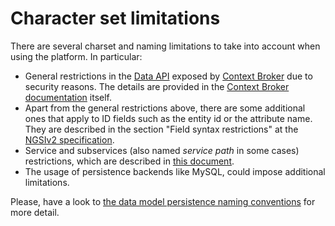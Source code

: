 # Character set limitations

There are several charset and naming limitations to take into account when using the platform. In particular:

* General restrictions in the [Data API](../data_api.md) exposed by [Context Broker](../context_broker.md)
  due to security reasons. The details are provided in the [Context Broker documentation](https://github.com/telefonicaid/fiware-orion/blob/master/doc/manuals/orion-api.md#general-syntax-restrictions) itself.
* Apart from the general restrictions above, there are some additional ones that apply to ID fields such as
  the entity id or the attribute name. They are described in the section "Field syntax restrictions"
  at the [NGSIv2 specification](http://telefonicaid.github.io/fiware-orion/api/v2/stable/).
* Service and subservices (also named *service path* in some cases) restrictions, which are described in
  [this document](../multitenancy.md).
* The usage of persistence backends like MySQL, could impose additional  limitations.

Please, have a look to [the data model persistence naming conventions](../naming_conventions.md) for more detail.

